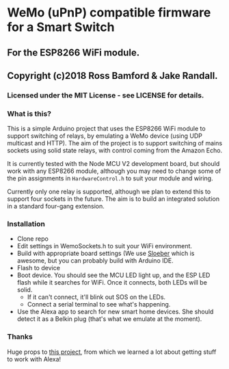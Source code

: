 # WeMo (uPnP) compatible firmware for a Smart Switch
## For the ESP8266 WiFi module.

## Copyright (c)2018 Ross Bamford & Jake Randall. 
### Licensed under the MIT License - see LICENSE for details.

### What is this?

This is a simple Arduino project that uses the ESP8266 WiFi module to 
support switching of relays, by emulating a WeMo device (using UDP multicast
and HTTP). The aim of the project is to support switching of mains sockets
using solid state relays, with control coming from the Amazon Echo.

It is currently tested with the Node MCU V2 development board, but should
work with any ESP8266 module, although you may need to change some of the
pin assignments in `HardwareControl.h` to suit your module and wiring.

Currently only one relay is supported, although we plan to extend this
to support four sockets in the future. The aim is to build an integrated
solution in a standard four-gang extension.

### Installation

* Clone repo
* Edit settings in WemoSockets.h to suit your WiFi environment.
* Build with appropriate board settings (We use [Sloeber](http://eclipse.baeyens.it/)
  which is awesome, but you can probably build with Arduino IDE.
* Flash to device
* Boot device. You should see the MCU LED light up, and the ESP LED flash while it
  searches for WiFi. Once it connects, both LEDs will be solid.
  * If it can't connect, it'll blink out SOS on the LEDs.
  * Connect a serial terminal to see what's happening.
* Use the Alexa app to search for new smart home devices. She should detect
  it as a Belkin plug (that's what we emulate at the moment).

### Thanks

Huge props to [this project](https://github.com/kakopappa/arduino-esp8266-alexa-wemo-switch),
from which we learned a lot about getting stuff to work with Alexa!
